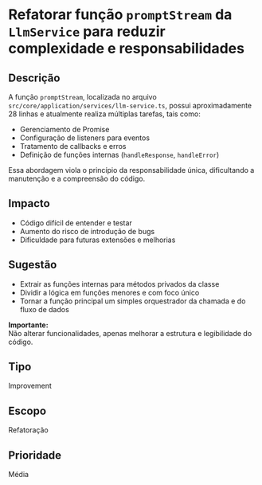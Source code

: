 # Refatorar função `promptStream` da `LlmService` para reduzir complexidade e responsabilidades

## Descrição

A função `promptStream`, localizada no arquivo `src/core/application/services/llm-service.ts`, possui aproximadamente 28 linhas e atualmente realiza múltiplas tarefas, tais como:

- Gerenciamento de Promise  
- Configuração de listeners para eventos  
- Tratamento de callbacks e erros  
- Definição de funções internas (`handleResponse`, `handleError`)  

Essa abordagem viola o princípio da responsabilidade única, dificultando a manutenção e a compreensão do código.

## Impacto

- Código difícil de entender e testar  
- Aumento do risco de introdução de bugs  
- Dificuldade para futuras extensões e melhorias  

## Sugestão

- Extrair as funções internas para métodos privados da classe  
- Dividir a lógica em funções menores e com foco único  
- Tornar a função principal um simples orquestrador da chamada e do fluxo de dados  

**Importante:**  
Não alterar funcionalidades, apenas melhorar a estrutura e legibilidade do código.

## Tipo

Improvement

## Escopo

Refatoração

## Prioridade

Média